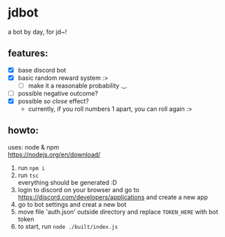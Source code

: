 # jdbot
a bot by day, for jd~!

## features:
- [x] base discord bot
- [x] basic random reward system :>
	- [ ] make it a reasonable probability .\_.
- [ ] possible negative outcome?
- [x] possible *so close* effect?
	- currently, if you roll numbers 1 apart, you can roll again :>


## howto:
uses: node & npm  
https://nodejs.org/en/download/
1. run `npm i`
2. run `tsc`  
everything should be generated :D
3. login to discord on your browser and go to https://discord.com/developers/applications and create a new app
4. go to bot settings and creat a new bot
5. move file 'auth.json' outside directory and replace `TOKEN_HERE` with bot token
6. to start, run `node ./built/index.js`